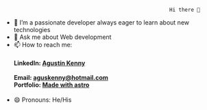                                             	          Hi there 👋



- 👯 I’m a passionate developer always eager to learn about new technologies
- 💬 Ask me about Web development
- 📫 How to reach me: <h4>LinkedIn: [Agustín Kenny](https://www.linkedin.com/in/agustín-kenny)<br/>                        
                       Email: [aguskenny@hotmail.com](mailto:aguskenny@hotmail.com)<br/>
                       Portfolio: [Made with astro](https://portfolio-agustin-kenny.vercel.app)<br/></h4>
- 😄 Pronouns: He/His

